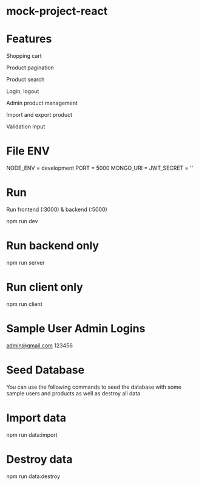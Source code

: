 ﻿# mock-project-react
 
# Features
Shopping cart

Product pagination

Product search

Login, logout

Admin product management

Import and export product

Validation Input


# File ENV
NODE_ENV = development
PORT = 5000
MONGO_URI = 
JWT_SECRET = ''


# Run
Run frontend (:3000) & backend (:5000)

npm run dev

# Run backend only
npm run server

# Run client only
npm run client

# Sample User Admin Logins

admin@gmail.com
123456

# Seed Database
You can use the following commands to seed the database with some sample users and products as well as destroy all data

# Import data
npm run data:import

# Destroy data
npm run data:destroy



